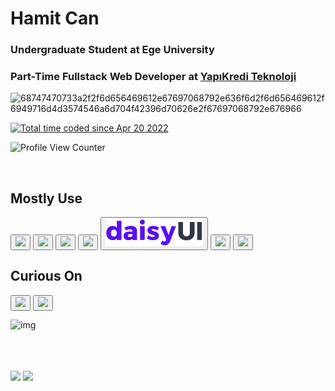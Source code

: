 <h1> Hamit Can </h1>
<h3> Undergraduate Student at Ege University </h3>
<h3> Part-Time Fullstack Web Developer at <a href='https://ykteknoloji.com.tr'> YapıKredi Teknoloji </a> </h3>

<div>
  
  ![68747470733a2f2f6d656469612e67697068792e636f6d2f6d656469612f6949716d4d3574546a6d704f42396d70626e2f67697068792e676966](https://user-images.githubusercontent.com/62203579/138698533-083ad68a-e7bc-4ab2-86c4-637a800be50e.gif)
  
  <div><a href="https://wakatime.com/@b40dc3b0-5e6b-407a-ace4-0e3330498433"><img src="https://wakatime.com/badge/user/b40dc3b0-5e6b-407a-ace4-0e3330498433.svg?style=for-the-badge" alt="Total time coded since Apr 20 2022" /></a>
  </div>

  ![Profile View Counter](https://komarev.com/ghpvc/?username=De3ph)  
  
  
</div>

<br />


<div>

  <h2>Mostly Use</h2>

  <div>
  <button>
    <a href='https://nextjs.org/'> 
      <img src='https://ui-lib.com/blog/wp-content/uploads/2021/12/nextjs-boilerplate-logo.png' width='72' />
    </a>
  </button>
  
  <button>
    <a href='https://reactjs.org/'>
      <img src='https://cdn.worldvectorlogo.com/logos/react-2.svg' width='72' />
    </a>
  </button>
  
  <button>
    <a href='https://chakra-ui.com/'>
      <img src='https://avatars.githubusercontent.com/u/54212428?v=4' width='72' />
    </a>
  </button>
  
  <button>
    <a href='https://tailwindcss.com'>
      <img src='https://res.cloudinary.com/arcjet-media/image/upload/v1608734952/z8hzeszc9eb3sp3vp3qc.jpg' width='72' />
    </a>
  </button>
  
   <button>
    <a href='https://daisyui.com'>
      <img src='https://raw.githubusercontent.com/saadeghi/files/main/daisyui/logo-4.svg' width='156' />
    </a>
  </button>
    
  <button>
    <a href='https://vitejs.dev/'>
      <img src='https://vitejs.dev/logo-with-shadow.png' width='72' />
    </a>
  </button>
  
  <button>
    <a href='https://spring.io/projects/spring-boot'>
    <img src='https://ucarecdn.com/df898380-25a5-4296-9633-0ed47a9c717d/-/autorotate/yes/' width='128' />
    </a>
  </button>
   
  </div>
  
  <div>
    <h2>Curious On</h2>
    <button>
    <a href='https://fresh.deno.dev/'>
      <img src='https://fresh.deno.dev/logo.svg?__frsh_c=9p158zj20v20' width='72' />
    </a>
  </button>
  <button>
    <a href='https://svelte.dev'>
    <img src='https://img.stackshare.io/service/6113/7exmJEg4_400x400.png' width='72' />
    </a>
  </button>
  
  ![img](https://img.shields.io/badge/React_Native-20232A?style=for-the-badge&logo=react&logoColor=61DAFB)
    
  </div>
  
  <br />
  <br />
  <br />
  
  
</div>
<div>
  <a href="https://wakatime.com/@b40dc3b0-5e6b-407a-ace4-0e3330498433"><img width='600' src="https://wakatime.com/share/@HCAN/808b94a7-37bd-4df9-94b0-3f409f899a04.svg"  /></a>
<a href="https://wakatime.com/@b40dc3b0-5e6b-407a-ace4-0e3330498433"><img width='600' src="https://wakatime.com/share/@HCAN/07411e8d-a555-456b-ad83-146e2d2d0bcf.svg"  /></a>
</div>



